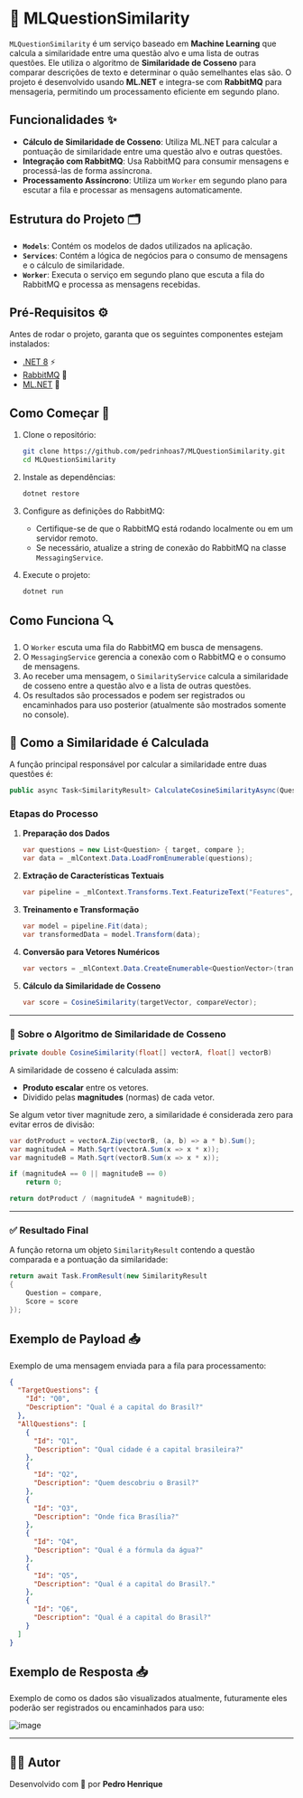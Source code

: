 # 🤖 MLQuestionSimilarity

`MLQuestionSimilarity` é um serviço baseado em **Machine Learning** que calcula a similaridade entre uma questão alvo e uma lista de outras questões. Ele utiliza o algoritmo de **Similaridade de Cosseno** para comparar descrições de texto e determinar o quão semelhantes elas são. O projeto é desenvolvido usando **ML.NET** e integra-se com **RabbitMQ** para mensageria, permitindo um processamento eficiente em segundo plano.

## Funcionalidades ✨

- **Cálculo de Similaridade de Cosseno**: Utiliza ML.NET para calcular a pontuação de similaridade entre uma questão alvo e outras questões.
- **Integração com RabbitMQ**: Usa RabbitMQ para consumir mensagens e processá-las de forma assíncrona.
- **Processamento Assíncrono**: Utiliza um `Worker` em segundo plano para escutar a fila e processar as mensagens automaticamente.

## Estrutura do Projeto 🗂️

- **`Models`**: Contém os modelos de dados utilizados na aplicação.
- **`Services`**: Contém a lógica de negócios para o consumo de mensagens e o cálculo de similaridade.
- **`Worker`**: Executa o serviço em segundo plano que escuta a fila do RabbitMQ e processa as mensagens recebidas.

## Pré-Requisitos ⚙️

Antes de rodar o projeto, garanta que os seguintes componentes estejam instalados:

- [.NET 8](https://dotnet.microsoft.com/download/dotnet) ⚡
- [RabbitMQ](https://www.rabbitmq.com/download.html) 🐰
- [ML.NET](https://dotnet.microsoft.com/apps/machinelearning-ai/ml-dotnet) 🧠

## Como Começar 🚀

1. Clone o repositório:

   ```bash
   git clone https://github.com/pedrinhoas7/MLQuestionSimilarity.git
   cd MLQuestionSimilarity
   ```

2. Instale as dependências:

   ```bash
   dotnet restore
   ```

3. Configure as definições do RabbitMQ:
   - Certifique-se de que o RabbitMQ está rodando localmente ou em um servidor remoto.
   - Se necessário, atualize a string de conexão do RabbitMQ na classe `MessagingService`.

4. Execute o projeto:

   ```bash
   dotnet run
   ```

## Como Funciona 🔍

1. O `Worker` escuta uma fila do RabbitMQ em busca de mensagens.
2. O `MessagingService` gerencia a conexão com o RabbitMQ e o consumo de mensagens.
3. Ao receber uma mensagem, o `SimilarityService` calcula a similaridade de cosseno entre a questão alvo e a lista de outras questões.
4. Os resultados são processados e podem ser registrados ou encaminhados para uso posterior (atualmente são mostrados somente no console).

## 🧠 Como a Similaridade é Calculada

A função principal responsável por calcular a similaridade entre duas questões é:

```csharp
public async Task<SimilarityResult> CalculateCosineSimilarityAsync(Question target, Question compare)
```

### Etapas do Processo

1. **Preparação dos Dados**
   ```csharp
   var questions = new List<Question> { target, compare };
   var data = _mlContext.Data.LoadFromEnumerable(questions);
   ```

2. **Extração de Características Textuais**
   ```csharp
   var pipeline = _mlContext.Transforms.Text.FeaturizeText("Features", nameof(Question.Description));
   ```

3. **Treinamento e Transformação**
   ```csharp
   var model = pipeline.Fit(data);
   var transformedData = model.Transform(data);
   ```

4. **Conversão para Vetores Numéricos**
   ```csharp
   var vectors = _mlContext.Data.CreateEnumerable<QuestionVector>(transformedData, reuseRowObject: false).ToList();
   ```

5. **Cálculo da Similaridade de Cosseno**
   ```csharp
   var score = CosineSimilarity(targetVector, compareVector);
   ```

---

### 🧮 Sobre o Algoritmo de Similaridade de Cosseno

```csharp
private double CosineSimilarity(float[] vectorA, float[] vectorB)
```

A similaridade de cosseno é calculada assim:
- **Produto escalar** entre os vetores.
- Dividido pelas **magnitudes** (normas) de cada vetor.

Se algum vetor tiver magnitude zero, a similaridade é considerada zero para evitar erros de divisão:

```csharp
var dotProduct = vectorA.Zip(vectorB, (a, b) => a * b).Sum();
var magnitudeA = Math.Sqrt(vectorA.Sum(x => x * x));
var magnitudeB = Math.Sqrt(vectorB.Sum(x => x * x));

if (magnitudeA == 0 || magnitudeB == 0)
    return 0;

return dotProduct / (magnitudeA * magnitudeB);
```

---

### ✅ Resultado Final

A função retorna um objeto `SimilarityResult` contendo a questão comparada e a pontuação da similaridade:

```csharp
return await Task.FromResult(new SimilarityResult
{
    Question = compare,
    Score = score
});
```

## Exemplo de Payload 📥

Exemplo de uma mensagem enviada para a fila para processamento:

```json
{
  "TargetQuestions": {
    "Id": "Q0",
    "Description": "Qual é a capital do Brasil?"
  },
  "AllQuestions": [
    {
      "Id": "Q1",
      "Description": "Qual cidade é a capital brasileira?"
    },
    {
      "Id": "Q2",
      "Description": "Quem descobriu o Brasil?"
    },
    {
      "Id": "Q3",
      "Description": "Onde fica Brasília?"
    },
    {
      "Id": "Q4",
      "Description": "Qual é a fórmula da água?"
    },
    {
      "Id": "Q5",
      "Description": "Qual é a capital do Brasil?."
    },
    {
      "Id": "Q6",
      "Description": "Qual é a capital do Brasil?"
    }
  ]
}

```

## Exemplo de Resposta 📥

Exemplo de como os dados são visualizados atualmente, futuramente eles poderão ser registrados ou encaminhados para uso:

![image](https://github.com/user-attachments/assets/d765547d-e4d3-43eb-9a91-69cf793410fb)


---

## 👨‍💻 Autor

Desenvolvido com 💙 por **Pedro Henrique**
